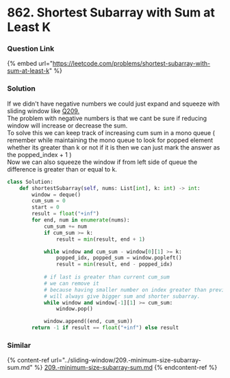 # 862. Shortest Subarray with Sum at Least K

### Question Link

{% embed url="https://leetcode.com/problems/shortest-subarray-with-sum-at-least-k" %}

### Solution

If we didn't have negative numbers we could just expand and squeeze with sliding window like [Q209.](../sliding-window/209.-minimum-size-subarray-sum.md) \
The problem with negative numbers is that we cant be sure if reducing window will increase or decrease the sum.\
To solve this we can keep track of increasing cum sum in a mono queue ( remember while maintaining the mono queue to look for popped element whether its greater than k or not if it is then we can just mark the answer as the popped\_index + 1 )\
Now we can also squeeze the window if from left side of queue the difference is greater than or equal to k.

```python
class Solution:
    def shortestSubarray(self, nums: List[int], k: int) -> int:
        window = deque()
        cum_sum = 0
        start = 0
        result = float("+inf")
        for end, num in enumerate(nums):
            cum_sum += num
            if cum_sum >= k:
                result = min(result, end + 1)

            while window and cum_sum - window[0][1] >= k:
                popped_idx, popped_sum = window.popleft()
                result = min(result, end - popped_idx)
            
            # if last is greater than current cum_sum 
            # we can remove it
            # because having smaller number on index greater than previous
            # will always give bigger sum and shorter subarray.
            while window and window[-1][1] >= cum_sum:
                window.pop()

            window.append((end, cum_sum))
        return -1 if result == float("+inf") else result
```

### Similar

{% content-ref url="../sliding-window/209.-minimum-size-subarray-sum.md" %}
[209.-minimum-size-subarray-sum.md](../sliding-window/209.-minimum-size-subarray-sum.md)
{% endcontent-ref %}
